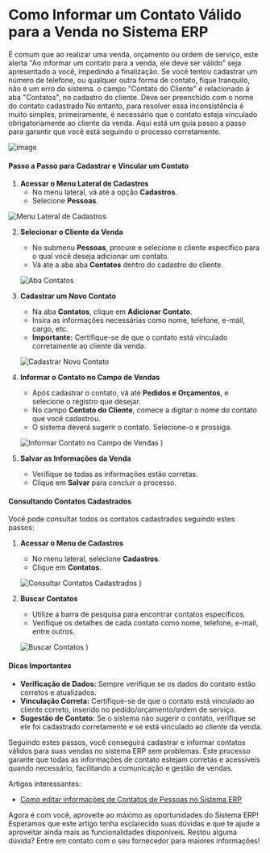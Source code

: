 # Como Informar um Contato Válido para a Venda no Sistema ERP

É comum que ao realizar uma venda, orçamento ou ordem de serviço, este alerta "Ao informar um contato para a venda, ele deve ser válido" seja apresentado a você, impedindo a finalização. Se você tentou cadastrar um número de telefone, ou qualquer outra forma de contato, fique tranquilo, não é um erro do sistema.
o campo "Contato do Cliente" é relacionado à aba "Contatos", no cadastro do cliente. Deve ser preenchido com o nome do contato cadastrado No entanto, para resolver essa inconsistência é muito simples, primeiramente, é necessário que o contato esteja vinculado obrigatoriamente ao cliente da venda. Aqui está um guia passo a passo para garantir que você está seguindo o processo corretamente.

![image](https://github.com/manoelargc/Artigos/assets/105336239/0f9dbeb9-2707-4409-8497-eaf87665e15f)


#### Passo a Passo para Cadastrar e Vincular um Contato

1. **Acessar o Menu Lateral de Cadastros**
   - No menu lateral, vá até a opção **Cadastros**.
   - Selecione **Pessoas**.

<!-- fluxo: ```Menu Lateral > Cadastros > Pessoas > selecione o cliente da venda > aba "Contatos"``` -->

   ![Menu Lateral de Cadastros](https://github.com/manoelargc/Artigos/assets/105336239/881822b6-69b1-4939-8533-3170900113e8)

2. **Selecionar o Cliente da Venda**
   - No submenu **Pessoas**, procure e selecione o cliente específico para o qual você deseja adicionar um contato.
   - Vá ate a aba aba **Contatos** dentro do cadastro do cliente.

   ![Aba Contatos](https://github.com/manoelargc/Artigos/assets/105336239/74373e0c-c408-4f7d-acaa-f166d5927226)

3. **Cadastrar um Novo Contato**
   - Na aba **Contatos**, clique em **Adicionar Contato**.
   - Insira as informações necessárias como nome, telefone, e-mail, cargo, etc.
   - **Importante:** Certifique-se de que o contato está vinculado corretamente ao cliente da venda.

   ![Cadastrar Novo Contato](https://media.discordapp.net/attachments/1255619022947483749/1255630359446687834/CPT2406261759-1675x805.gif?ex=667fcea6&is=667e7d26&hm=b5b6906af156434308e7f6f55c3c733e694df7e31b1c2ec426c15ff9fff2fcea&=&width=1057&height=508)

4. **Informar o Contato no Campo de Vendas**
   - Após cadastrar o contato, vá até **Pedidos e Orçamentos**, e selecione o registro que desejar.
   - No campo **Contato do Cliente**, comece a digitar o nome do contato que você cadastrou.
   - O sistema deverá sugerir o contato. Selecione-o e prossiga.

   ![Informar Contato no Campo de Vendas](https://github.com/manoelargc/Artigos/assets/105336239/7a4dc4ae-9259-425f-9362-3bc601a574e7)
) 

5. **Salvar as Informações da Venda**
   - Verifique se todas as informações estão corretas.
   - Clique em **Salvar** para concluir o processo.


#### Consultando Contatos Cadastrados

Você pode consultar todos os contatos cadastrados seguindo estes passos:

1. **Acessar o Menu de Cadastros**
   - No menu lateral, selecione **Cadastros**.
   - Clique em **Contatos**.

   ![Consultar Contatos Cadastrados](https://github.com/manoelargc/Artigos/assets/105336239/0b40eebe-b511-4907-8343-f43949ad1e9c)
) 

2. **Buscar Contatos**
   - Utilize a barra de pesquisa para encontrar contatos específicos.
   - Verifique os detalhes de cada contato como nome, telefone, e-mail, entre outros.

   ![Buscar Contatos](https://github.com/manoelargc/Artigos/assets/105336239/1c0c4912-c74a-4e38-a71a-07b4e93f71f1)
) 

#### Dicas Importantes

- **Verificação de Dados:** Sempre verifique se os dados do contato estão corretos e atualizados.
- **Vinculação Correta:** Certifique-se de que o contato está vinculado ao cliente correto, inserido no pedido/orçamento/ordem de serviço.
- **Sugestão de Contato:** Se o sistema não sugerir o contato, verifique se ele foi cadastrado corretamente e se está vinculado ao cliente da venda.

Seguindo estes passos, você conseguirá cadastrar e informar contatos válidos para suas vendas no sistema ERP sem problemas. Este processo garante que todas as informações de contato estejam corretas e acessíveis quando necessário, facilitando a comunicação e gestão de vendas.

Artigos interessantes:
- [Como editar informações de Contatos de Pessoas no Sistema ERP](https://ajuda.aprendaerp.com.br/cadastros-basicos/como-editar-informacoes-de-contatos-de-pessoas-no-sistema-erp)
  
Agora é com você, aproveite ao máximo as oportunidades do Sistema ERP! Esperamos que este artigo tenha esclarecido suas dúvidas e que te ajude a aproveitar ainda mais as funcionalidades disponíveis. Restou alguma dúvida? Entre em contato com o seu fornecedor para maiores informações!
